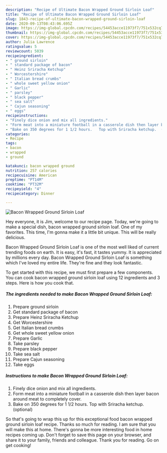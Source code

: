 ```yaml
---
description: "Recipe of Ultimate Bacon Wrapped Ground Sirloin Loaf"
title: "Recipe of Ultimate Bacon Wrapped Ground Sirloin Loaf"
slug: 1843-recipe-of-ultimate-bacon-wrapped-ground-sirloin-loaf
date: 2020-09-13T08:43:06.695Z
image: https://img-global.cpcdn.com/recipes/54453acce11973f7/751x532cq70/bacon-wrapped-ground-sirloin-loaf-recipe-main-photo.jpg
thumbnail: https://img-global.cpcdn.com/recipes/54453acce11973f7/751x532cq70/bacon-wrapped-ground-sirloin-loaf-recipe-main-photo.jpg
cover: https://img-global.cpcdn.com/recipes/54453acce11973f7/751x532cq70/bacon-wrapped-ground-sirloin-loaf-recipe-main-photo.jpg
author: Julia Lawrence
ratingvalue: 5
reviewcount: 5039
recipeingredient:
- " ground sirloin"
- " standard package of bacon"
- " Heinz Sriracha Ketchup"
- " Worcestershire"
- " Italian bread crumbs"
- " whole sweet yellow onion"
- " Garlic"
- " parsley"
- " black pepper"
- " sea salt"
- " Cajun seasoning"
- " eggs"
recipeinstructions:
- "Finely dice onion and mix all ingredients."
- "Form meat into a miniature football in a casserole dish then layer bacon around meat to completely cover."
- "Bake on 350 degrees for 1 1/2 hours.   Top with Sriracha ketchup.  (optional)"
categories:
- Recipe
tags:
- bacon
- wrapped
- ground

katakunci: bacon wrapped ground 
nutrition: 257 calories
recipecuisine: American
preptime: "PT14M"
cooktime: "PT32M"
recipeyield: "4"
recipecategory: Dinner

---
```



![Bacon Wrapped Ground Sirloin Loaf](https://img-global.cpcdn.com/recipes/54453acce11973f7/751x532cq70/bacon-wrapped-ground-sirloin-loaf-recipe-main-photo.jpg)

Hey everyone, it is Jim, welcome to our recipe page. Today, we're going to make a special dish, bacon wrapped ground sirloin loaf. One of my favorites. This time, I'm gonna make it a little bit unique. This will be really delicious.



Bacon Wrapped Ground Sirloin Loaf is one of the most well liked of current trending foods on earth. It is easy, it's fast, it tastes yummy. It is appreciated by millions every day. Bacon Wrapped Ground Sirloin Loaf is something which I've loved my entire life. They're fine and they look fantastic.


To get started with this recipe, we must first prepare a few components. You can cook bacon wrapped ground sirloin loaf using 12 ingredients and 3 steps. Here is how you cook that.

<!--inarticleads1-->

##### The ingredients needed to make Bacon Wrapped Ground Sirloin Loaf:

1. Prepare  ground sirloin
1. Get  standard package of bacon
1. Prepare  Heinz Sriracha Ketchup
1. Get  Worcestershire
1. Get  Italian bread crumbs
1. Get  whole sweet yellow onion
1. Prepare  Garlic
1. Take  parsley
1. Prepare  black pepper
1. Take  sea salt
1. Prepare  Cajun seasoning
1. Take  eggs




<!--inarticleads2-->

##### Instructions to make Bacon Wrapped Ground Sirloin Loaf:

1. Finely dice onion and mix all ingredients.
1. Form meat into a miniature football in a casserole dish then layer bacon around meat to completely cover.
1. Bake on 350 degrees for 1 1/2 hours.   Top with Sriracha ketchup.  (optional)




So that's going to wrap this up for this exceptional food bacon wrapped ground sirloin loaf recipe. Thanks so much for reading. I am sure that you will make this at home. There's gonna be more interesting food in home recipes coming up. Don't forget to save this page on your browser, and share it to your family, friends and colleague. Thank you for reading. Go on get cooking!
